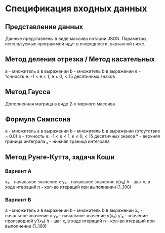 # Спецификация входных данных

## Представление данных

Данные представлены в виде массива нотации JSON. Параметры,
используемые программой идут в очередности, указанной ниже.

## Метод деления отрезка / Метод касательных

a - множитель a в выражении
b - множитель b в выражении
e - точность e: -1 < e < 1, e ≠ 0, < 15 десятичных знаков

## Метод Гаусса

Дополненная матрица в виде 2-х мерного массива

## Формула Симпсона

a - множитель a в выражении
b - множитель b в выражении (отсутствие = 0.0)
e - точность e: -1 < e < 1, e ≠ 0, < 15 десятичных знаков
ᵇ - верхняя граница интеграла
ₐ - нижняя граница интеграла

## Метод Рунге-Кутта, задача Коши

### Вариант А

x₀ - начальное значение x
y₀ - начальное значение y(x₀)
h - шаг x, в ходе итераций
n - кол-во итераций при выполнении (1..100)

### Вариант B

a - множитель a в выражении
b - множитель b в выражении
x₀ - начальное значение x
y₀ - начальное значение y(x₀)
y’₀ - значение производной y’(x₀)
h - шаг x, в ходе итераций
n - кол-во итераций при выполнении (1..100)
